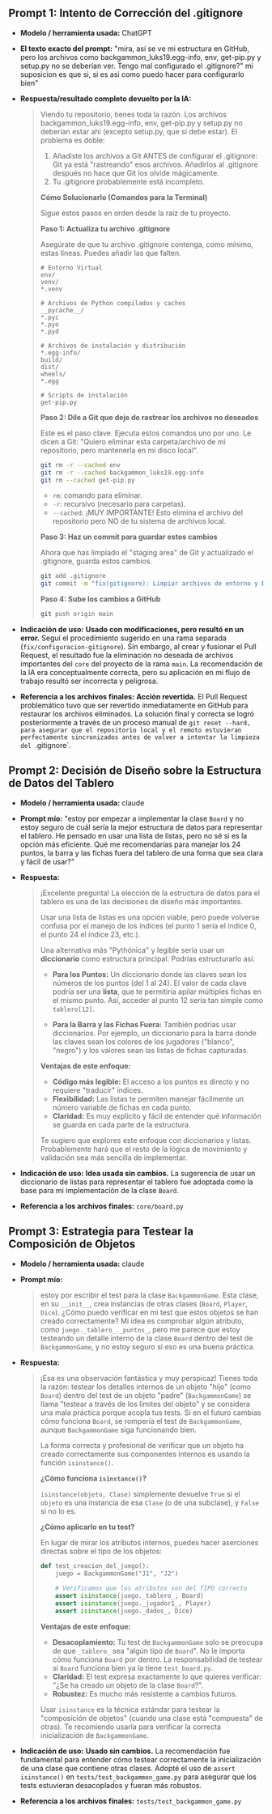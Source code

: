 ## Prompt 1: Intento de Corrección del .gitignore

- **Modelo / herramienta usada:** ChatGPT

- **El texto exacto del prompt:** "mira, así se ve mi estructura en GitHub, pero los archivos como backgammon_luks19.egg-info, env, get-pip.py y setup.py no se deberían ver. Tengo mal configurado el .gitignore?" mi suposicion es que si, si es asi como puedo hacer para configurarlo bien"

- **Respuesta/resultado completo devuelto por la IA:**
  > Viendo tu repositorio, tienes toda la razón. Los archivos backgammon_luks19.egg-info, env, get-pip.py y setup.py no deberían estar ahí (excepto setup.py, que sí debe estar).
  > El problema es doble:
  > 1.  Añadiste los archivos a Git ANTES de configurar el .gitignore: Git ya está "rastreando" esos archivos. Añadirlos al .gitignore después no hace que Git los olvide mágicamente.
  > 2.  Tu .gitignore probablemente está incompleto.
  >
  > **Cómo Solucionarlo (Comandos para la Terminal)**
  >
  > Sigue estos pasos en orden desde la raíz de tu proyecto.
  >
  > **Paso 1: Actualiza tu archivo .gitignore**
  >
  > Asegúrate de que tu archivo .gitignore contenga, como mínimo, estas líneas. Puedes añadir las que falten.
  >
  > ```
  > # Entorno Virtual
  > env/
  > venv/
  > *.venv
  > 
  > # Archivos de Python compilados y caches
  > __pycache__/
  > *.pyc
  > *.pyo
  > *.pyd
  > 
  > # Archivos de instalación y distribución
  > *.egg-info/
  > build/
  > dist/
  > wheels/
  > *.egg
  > 
  > # Scripts de instalación
  > get-pip.py
  > ```
  >
  > **Paso 2: Dile a Git que deje de rastrear los archivos no deseados**
  >
  > Este es el paso clave. Ejecuta estos comandos uno por uno. Le dicen a Git: "Quiero eliminar esta carpeta/archivo de mi repositorio, pero mantenerla en mi disco local".
  >
  > ```bash
  > git rm -r --cached env
  > git rm -r --cached backgammon_luks19.egg-info
  > git rm --cached get-pip.py
  > ```
  > *   `rm`: comando para eliminar.
  > *   `-r`: recursivo (necesario para carpetas).
  > *   `--cached`: ¡MUY IMPORTANTE! Esto elimina el archivo del repositorio pero NO de tu sistema de archivos local.
  >
  > **Paso 3: Haz un commit para guardar estos cambios**
  >
  > Ahora que has limpiado el "staging area" de Git y actualizado el .gitignore, guarda estos cambios.
  >
  > ```bash
  > git add .gitignore
  > git commit -m "fix(gitignore): Limpiar archivos de entorno y builds del repositorio"
  > ```
  >
  > **Paso 4: Sube los cambios a GitHub**
  >
  > ```bash
  > git push origin main
  > ```

- **Indicación de uso:** **Usado con modificaciones, pero resultó en un error.** Seguí el procedimiento sugerido en una rama separada (`fix/configuracion-gitignore`). Sin embargo, al crear y fusionar el Pull Request, el resultado fue la eliminación no deseada de archivos importantes del `core` del proyecto de la rama `main`. La recomendación de la IA era conceptualmente correcta, pero su aplicación en mi flujo de trabajo resultó ser incorrecta y peligrosa.

- **Referencia a los archivos finales:** **Acción revertida.** El Pull Request problemático tuvo que ser revertido inmediatamente en GitHub para restaurar los archivos eliminados. La solución final y correcta se logró posteriormente a través de un proceso manual de `git reset --hard, para asegurar que el repositorio local y el remoto estuvieran perfectamente sincronizados antes de volver a intentar la limpieza del `.gitignore`.

## Prompt 2: Decisión de Diseño sobre la Estructura de Datos del Tablero

- **Modelo / herramienta usada:** claude

- **Prompt mío:** "estoy por empezar a implementar la clase `Board` y no estoy seguro de cuál sería la mejor estructura de datos para representar el tablero. He pensado en usar una lista de listas, pero no sé si es la opción más eficiente. Qué me recomendarías para manejar los 24 puntos, la barra y las fichas fuera del tablero de una forma que sea clara y fácil de usar?"

- **Respuesta:**
  > ¡Excelente pregunta! La elección de la estructura de datos para el tablero es una de las decisiones de diseño más importantes.
  >
  > Usar una lista de listas es una opción viable, pero puede volverse confusa por el manejo de los índices (el punto 1 sería el índice 0, el punto 24 el índice 23, etc.).
  >
  > Una alternativa más "Pythónica" y legible sería usar un **diccionario** como estructura principal. Podrías estructurarlo así:
  >
  > *   **Para los Puntos:** Un diccionario donde las claves sean los números de los puntos (del 1 al 24). El valor de cada clave podría ser una **lista**, que te permitiría apilar múltiples fichas en el mismo punto. Así, acceder al punto 12 sería tan simple como `tablero[12]`.
  >
  > *   **Para la Barra y las Fichas Fuera:** También podrías usar diccionarios. Por ejemplo, un diccionario para la barra donde las claves sean los colores de los jugadores ("blanco", "negro") y los valores sean las listas de fichas capturadas.
  >
  > **Ventajas de este enfoque:**
  > *   **Código más legible:** El acceso a los puntos es directo y no requiere "traducir" índices.
  > *   **Flexibilidad:** Las listas te permiten manejar fácilmente un número variable de fichas en cada punto.
  > *   **Claridad:** Es muy explícito y fácil de entender qué información se guarda en cada parte de la estructura.
  >
  > Te sugiero que explores este enfoque con diccionarios y listas. Probablemente hará que el resto de la lógica de movimiento y validación sea más sencilla de implementar.

- **Indicación de uso:** **Idea usada sin cambios.** La sugerencia de usar un diccionario de listas para representar el tablero fue adoptada como la base para mi implementación de la clase `Board`. 

- **Referencia a los archivos finales:** `core/board.py`

## Prompt 3: Estrategia para Testear la Composición de Objetos

- **Modelo / herramienta usada:** claude

- **Prompt mío:**
  > estoy por escribir el test para la clase `BackgammonGame`. Esta clase, en su `__init__`, crea instancias de otras clases (`Board`, `Player`, `Dice`). ¿Cómo puedo verificar en mi test que estos objetos se han creado correctamente? Mi idea es comprobar algún atributo, como `juego._tablero_._puntos_`, pero me parece que estoy testeando un detalle interno de la clase `Board` dentro del test de `BackgammonGame`, y no estoy seguro si eso es una buena práctica.

- **Respuesta:**
  > ¡Esa es una observación fantástica y muy perspicaz! Tienes toda la razón: testear los detalles internos de un objeto "hijo" (como `Board`) dentro del test de un objeto "padre" (`BackgammonGame`) se llama "testear a través de los límites del objeto" y se considera una mala práctica porque acopla tus tests. Si en el futuro cambias cómo funciona `Board`, se rompería el test de `BackgammonGame`, aunque `BackgammonGame` siga funcionando bien.
  >
  > La forma correcta y profesional de verificar que un objeto ha creado correctamente sus componentes internos es usando la función `isinstance()`.
  >
  > **¿Cómo funciona `isinstance()`?**
  >
  > `isinstance(objeto, Clase)` simplemente devuelve `True` si el `objeto` es una instancia de esa `Clase` (o de una subclase), y `False` si no lo es.
  >
  > **¿Cómo aplicarlo en tu test?**
  >
  > En lugar de mirar los atributos internos, puedes hacer aserciones directas sobre el tipo de los objetos:
  >
  > ```python
  > def test_creacion_del_juego():
  >     juego = BackgammonGame("J1", "J2")
  >     
  >     # Verificamos que los atributos son del TIPO correcto
  >     assert isinstance(juego._tablero_, Board)
  >     assert isinstance(juego._jugador1_, Player)
  >     assert isinstance(juego._dados_, Dice)
  > ```
  >
  > **Ventajas de este enfoque:**
  > *   **Desacoplamiento:** Tu test de `BackgammonGame` solo se preocupa de que `_tablero_` sea "algún tipo de `Board`". No le importa cómo funciona `Board` por dentro. La responsabilidad de testear si `Board` funciona bien ya la tiene `test_board.py`.
  > *   **Claridad:** El test expresa exactamente lo que quieres verificar: "¿Se ha creado un objeto de la clase `Board`?".
  > *   **Robustez:** Es mucho más resistente a cambios futuros.
  >
  > Usar `isinstance` es la técnica estándar para testear la "composición de objetos" (cuando una clase está "compuesta" de otras). Te recomiendo usarla para verificar la correcta inicialización de `BackgammonGame`.

- **Indicación de uso:** **Usado sin cambios.** La recomendación fue fundamental para entender cómo testear correctamente la inicialización de una clase que contiene otras clases. Adopté el uso de `assert isinstance()` en `tests/test_backgammon_game.py` para asegurar que los tests estuvieran desacoplados y fueran más robustos.

- **Referencia a los archivos finales:** `tests/test_backgammon_game.py`
